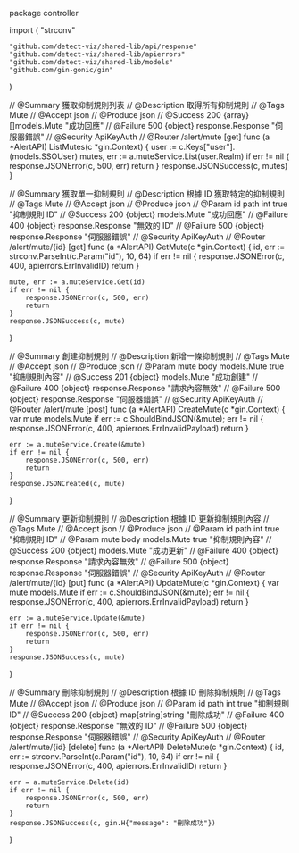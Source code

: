 package controller

import (
	"strconv"

	"github.com/detect-viz/shared-lib/api/response"
	"github.com/detect-viz/shared-lib/apierrors"
	"github.com/detect-viz/shared-lib/models"
	"github.com/gin-gonic/gin"
)

// @Summary 獲取抑制規則列表
// @Description 取得所有抑制規則
// @Tags Mute
// @Accept json
// @Produce json
// @Success 200 {array} []models.Mute "成功回應"
// @Failure 500 {object} response.Response "伺服器錯誤"
// @Security ApiKeyAuth
// @Router /alert/mute [get]
func (a *AlertAPI) ListMutes(c *gin.Context) {
	user := c.Keys["user"].(models.SSOUser)
	mutes, err := a.muteService.List(user.Realm)
	if err != nil {
		response.JSONError(c, 500, err)
		return
	}
	response.JSONSuccess(c, mutes)
}

// @Summary 獲取單一抑制規則
// @Description 根據 ID 獲取特定的抑制規則
// @Tags Mute
// @Accept json
// @Produce json
// @Param id path int true "抑制規則 ID"
// @Success 200 {object} models.Mute "成功回應"
// @Failure 400 {object} response.Response "無效的 ID"
// @Failure 500 {object} response.Response "伺服器錯誤"
// @Security ApiKeyAuth
// @Router /alert/mute/{id} [get]
func (a *AlertAPI) GetMute(c *gin.Context) {
	id, err := strconv.ParseInt(c.Param("id"), 10, 64)
	if err != nil {
		response.JSONError(c, 400, apierrors.ErrInvalidID)
		return
	}

	mute, err := a.muteService.Get(id)
	if err != nil {
		response.JSONError(c, 500, err)
		return
	}
	response.JSONSuccess(c, mute)
}

// @Summary 創建抑制規則
// @Description 新增一條抑制規則
// @Tags Mute
// @Accept json
// @Produce json
// @Param mute body models.Mute true "抑制規則內容"
// @Success 201 {object} models.Mute "成功創建"
// @Failure 400 {object} response.Response "請求內容無效"
// @Failure 500 {object} response.Response "伺服器錯誤"
// @Security ApiKeyAuth
// @Router /alert/mute [post]
func (a *AlertAPI) CreateMute(c *gin.Context) {
	var mute models.Mute
	if err := c.ShouldBindJSON(&mute); err != nil {
		response.JSONError(c, 400, apierrors.ErrInvalidPayload)
		return
	}

	err := a.muteService.Create(&mute)
	if err != nil {
		response.JSONError(c, 500, err)
		return
	}
	response.JSONCreated(c, mute)
}

// @Summary 更新抑制規則
// @Description 根據 ID 更新抑制規則內容
// @Tags Mute
// @Accept json
// @Produce json
// @Param id path int true "抑制規則 ID"
// @Param mute body models.Mute true "抑制規則內容"
// @Success 200 {object} models.Mute "成功更新"
// @Failure 400 {object} response.Response "請求內容無效"
// @Failure 500 {object} response.Response "伺服器錯誤"
// @Security ApiKeyAuth
// @Router /alert/mute/{id} [put]
func (a *AlertAPI) UpdateMute(c *gin.Context) {
	var mute models.Mute
	if err := c.ShouldBindJSON(&mute); err != nil {
		response.JSONError(c, 400, apierrors.ErrInvalidPayload)
		return
	}

	err := a.muteService.Update(&mute)
	if err != nil {
		response.JSONError(c, 500, err)
		return
	}
	response.JSONSuccess(c, mute)
}

// @Summary 刪除抑制規則
// @Description 根據 ID 刪除抑制規則
// @Tags Mute
// @Accept json
// @Produce json
// @Param id path int true "抑制規則 ID"
// @Success 200 {object} map[string]string "刪除成功"
// @Failure 400 {object} response.Response "無效的 ID"
// @Failure 500 {object} response.Response "伺服器錯誤"
// @Security ApiKeyAuth
// @Router /alert/mute/{id} [delete]
func (a *AlertAPI) DeleteMute(c *gin.Context) {
	id, err := strconv.ParseInt(c.Param("id"), 10, 64)
	if err != nil {
		response.JSONError(c, 400, apierrors.ErrInvalidID)
		return
	}

	err = a.muteService.Delete(id)
	if err != nil {
		response.JSONError(c, 500, err)
		return
	}
	response.JSONSuccess(c, gin.H{"message": "刪除成功"})
}
